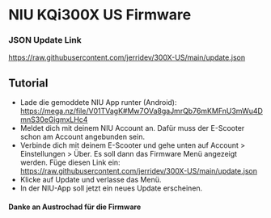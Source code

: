 # NIU KQi300X US Firmware

### JSON Update Link
https://raw.githubusercontent.com/jerridev/300X-US/main/update.json


## Tutorial
- Lade die gemoddete NIU App runter (Android): https://mega.nz/file/V01TVagK#Mw7OVa8gaJmrQb76mKMFnU3mWu4DmnS30eGigmxLHc4
- Meldet dich mit deinem NIU Account an. Dafür muss der E-Scooter schon am Account angebunden sein.
- Verbinde dich mit deinem E-Scooter und gehe unten auf Account > Einstellungen > Über. Es soll dann das Firmware Menü angezeigt werden.
  Füge diesen Link ein:
https://raw.githubusercontent.com/jerridev/300X-US/main/update.json
- Klicke auf Update und verlasse das Menü.
- In der NIU-App soll jetzt ein neues Update erscheinen.


#### Danke an Austrochad für die Firmware
